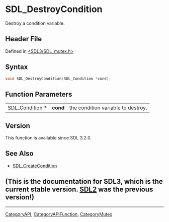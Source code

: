 # SDL_DestroyCondition

Destroy a condition variable.

## Header File

Defined in [<SDL3/SDL_mutex.h>](https://github.com/libsdl-org/SDL/blob/main/include/SDL3/SDL_mutex.h)

## Syntax

```c
void SDL_DestroyCondition(SDL_Condition *cond);
```

## Function Parameters

|                                  |          |                                    |
| -------------------------------- | -------- | ---------------------------------- |
| [SDL_Condition](SDL_Condition) * | **cond** | the condition variable to destroy. |

## Version

This function is available since SDL 3.2.0.

## See Also

- [SDL_CreateCondition](SDL_CreateCondition)


## (This is the documentation for SDL3, which is the current stable version. [SDL2](https://wiki.libsdl.org/SDL2/) was the previous version!)



----
[CategoryAPI](CategoryAPI), [CategoryAPIFunction](CategoryAPIFunction), [CategoryMutex](CategoryMutex)

